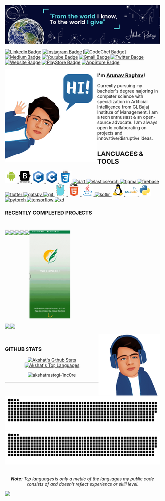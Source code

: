 <img src="https://github.com/AkshatRastogi-1nC0re/AkshatRastogi-1nC0re/blob/main/Akshat%20Rastogi%20(13).png">

[![Linkedin Badge](https://img.shields.io/badge/-LinkedIn-5ce1e6?style=flat-square&logo=Linkedin&logoColor=050a30&link=https://www.linkedin.com/in/akshat-rastogi-3425aa1b8/)](https://www.linkedin.com/in/akshat-rastogi-3425aa1b8/)
[![Instagram Badge](https://img.shields.io/badge/-Instagram-050a30?style=flat-square&logo=instagram&logoColor=white&link=https://instagram.com/akshat.rastogi.bu__/)](https://instagram.com/akshat.rastogi.bu__)
[![CodeChef Badge](https://img.shields.io/badge/-CodeChef-5ce1e6?style=flat-square&logo=CodeChef&logoColor=050a30)]
[![Medium Badge](https://img.shields.io/badge/-Medium-050a30?style=flat-square&logo=Medium&logoColor=white&link=https://medium.com/@akshat28vivek/)](https://medium.com/@akshat28vivek/)
[![Youtube Badge](https://img.shields.io/badge/-YouTube-5ce1e6?style=flat-square&logo=youtube&logoColor=050a30&link=https://www.youtube.com/channel/UCoJGiG5s0jxs0uL8Xfm7OvQ)](https://www.youtube.com/channel/UCoJGiG5s0jxs0uL8Xfm7OvQ)
[![Gmail Badge](https://img.shields.io/badge/-Gmail-050a30?style=flat-square&logo=Gmail&logoColor=white&link=mailto:akshat28vivek@gmail.com)](mailto:akshat28vivek@gmail.com)
[![Twitter Badge](https://img.shields.io/badge/-Twitter-5ce1e6?style=flat-square&logo=twitter&logoColor=050a30&link=https://twitter.com/akshatrasogi)](https://twitter.com/akshatrasogi)
[![Website Badge](https://img.shields.io/badge/-Website-050a30?style=flat-square&logo=vercel&logoColor=white&link=https://akshatrastogi.in/#/)](https://akshatrastogi.in/#/)
[![PlayStore Badge](https://img.shields.io/badge/-PlayStore-5ce1e6?style=flat-square&logo=android&logoColor=050a30&link=https://play.google.com/store/apps/dev?id=5084268189196100617)](https://play.google.com/store/apps/dev?id=5084268189196100617)
[![AppStore Badge](https://img.shields.io/badge/-AppStore-050a30?style=flat-square&logo=apple&logoColor=white&link=https://apps.apple.com/in/developer/akshat-rastogi/id1567054229)](https://apps.apple.com/in/developer/akshat-rastogi/id1567054229)
<!-- [![Facebook Badge](https://img.shields.io/badge/-Facebook-5ce1e6?style=flat-square&logo=facebook&logoColor=050a30&link=https://fb.com/programmarakshat)](https://fb.com/programmarakshat)
 -->
<img align="left" width="300" height="300" alt="Akshat Rastogi" src="https://github.com/AkshatRastogi-1nC0re/AkshatRastogi-1nC0re/blob/main/Untitled%20design%20(44).png"/>

### I'm <a href="https://arunavraghav.in" target="_blank">Arunav Raghav</a>!

Currently pursuing my bachelor's degree majoring in computer science with specialization in Artificial Intelligence from GL Bajaj Institute of Management. I am a tech enthusiast & an open-source advocate. I am always open to collaborating on projects and innovative/disruptive ideas.

## LANGUAGES & TOOLS

<p align="left"> <a href="https://developer.android.com" target="_blank"> <img src="https://raw.githubusercontent.com/devicons/devicon/master/icons/android/android-original-wordmark.svg" alt="android" width="40" height="40"/> </a> <a href="https://getbootstrap.com" target="_blank"> <img src="https://raw.githubusercontent.com/devicons/devicon/master/icons/bootstrap/bootstrap-plain-wordmark.svg" alt="bootstrap" width="40" height="40"/> </a> <a href="https://www.cprogramming.com/" target="_blank"> <img src="https://raw.githubusercontent.com/devicons/devicon/master/icons/c/c-original.svg" alt="c" width="40" height="40"/> </a> <a href="https://www.w3schools.com/cpp/" target="_blank"> <img src="https://raw.githubusercontent.com/devicons/devicon/master/icons/cplusplus/cplusplus-original.svg" alt="cplusplus" width="40" height="40"/> </a> <a href="https://www.w3schools.com/css/" target="_blank"> <img src="https://raw.githubusercontent.com/devicons/devicon/master/icons/css3/css3-original-wordmark.svg" alt="css3" width="40" height="40"/> </a> <a href="https://dart.dev" target="_blank"> <img src="https://www.vectorlogo.zone/logos/dartlang/dartlang-icon.svg" alt="dart" width="40" height="40"/> </a> <a href="https://www.elastic.co" target="_blank"> <img src="https://www.vectorlogo.zone/logos/elastic/elastic-icon.svg" alt="elasticsearch" width="40" height="40"/> </a> <a href="https://www.figma.com/" target="_blank"> <img src="https://www.vectorlogo.zone/logos/figma/figma-icon.svg" alt="figma" width="40" height="40"/> </a> <a href="https://firebase.google.com/" target="_blank"> <img src="https://www.vectorlogo.zone/logos/firebase/firebase-icon.svg" alt="firebase" width="40" height="40"/> </a> <a href="https://flask.palletsprojects.com/" target="_blank"> </a> <a href="https://flutter.dev" target="_blank"> <img src="https://www.vectorlogo.zone/logos/flutterio/flutterio-icon.svg" alt="flutter" width="40" height="40"/> </a> <a href="https://www.gatsbyjs.com/" target="_blank"> <img src="https://www.vectorlogo.zone/logos/gatsbyjs/gatsbyjs-icon.svg" alt="gatsby" width="40" height="40"/> </a> <a href="https://git-scm.com/" target="_blank"> <img src="https://www.vectorlogo.zone/logos/git-scm/git-scm-icon.svg" alt="git" width="40" height="40"/> </a> <a href="https://golang.org" target="_blank"> <img src="https://raw.githubusercontent.com/devicons/devicon/master/icons/go/go-original.svg" alt="go" width="40" height="40"/> </a> <a href="https://www.w3.org/html/" target="_blank"> <img src="https://raw.githubusercontent.com/devicons/devicon/master/icons/html5/html5-original-wordmark.svg" alt="html5" width="40" height="40"/> </a> <a href="https://www.java.com" target="_blank"> <img src="https://raw.githubusercontent.com/devicons/devicon/master/icons/java/java-original.svg" alt="java" width="40" height="40"/> </a> <a href="https://kotlinlang.org" target="_blank"> <img src="https://www.vectorlogo.zone/logos/kotlinlang/kotlinlang-icon.svg" alt="kotlin" width="40" height="40"/> </a> <a href="https://www.linux.org/" target="_blank"> <img src="https://raw.githubusercontent.com/devicons/devicon/master/icons/linux/linux-original.svg" alt="linux" width="40" height="40"/> </a> <a href="https://www.mysql.com/" target="_blank"> <img src="https://raw.githubusercontent.com/devicons/devicon/master/icons/mysql/mysql-original-wordmark.svg" alt="mysql" width="40" height="40"/> </a> <a href="https://www.python.org" target="_blank"> <img src="https://raw.githubusercontent.com/devicons/devicon/master/icons/python/python-original.svg" alt="python" width="40" height="40"/> </a> <a href="https://pytorch.org/" target="_blank"> <img src="https://www.vectorlogo.zone/logos/pytorch/pytorch-icon.svg" alt="pytorch" width="40" height="40"/> </a> <a href="https://www.tensorflow.org" target="_blank"> <img src="https://www.vectorlogo.zone/logos/tensorflow/tensorflow-icon.svg" alt="tensorflow" width="40" height="40"/> </a> <a href="https://www.adobe.com/products/xd.html" target="_blank"> <img src="https://cdn.worldvectorlogo.com/logos/adobe-xd.svg" alt="xd" width="40" height="40"/> </a> </p>



### RECENTLY COMPLETED PROJECTS

<br/>

<p style="display:flex">
    <a href="https://github.com/AkshatRastogi-1nC0re/InnoAppChallenge">
        <img width=132 src="https://github.com/AkshatRastogi-1nC0re/AkshatRastogi-1nC0re/blob/main/bennetthubfinal.gif" />
    </a>
    <a href="https://github.com/AkshatRastogi-1nC0re/InnoAppChallenge">
        <img width=132 src="https://github.com/AkshatRastogi-1nC0re/AkshatRastogi-1nC0re/blob/main/orevfinalfinal.gif" />
    </a>
    <a href="https://github.com/AkshatRastogi-1nC0re/InnoAppChallenge">
        <img width=132 src="https://github.com/AkshatRastogi-1nC0re/AkshatRastogi-1nC0re/blob/main/supply19final.gif" />
    </a>
    <a href="https://github.com/AkshatRastogi-1nC0re/InnoAppChallenge">
        <img width=132 src="https://github.com/AkshatRastogi-1nC0re/AkshatRastogi-1nC0re/blob/main/panihrfinal.gif" />
    </a>
    <a href="https://github.com/AkshatRastogi-1nC0re/InnoAppChallenge">
        <img width=132 src="https://github.com/AkshatRastogi-1nC0re/AkshatRastogi-1nC0re/blob/main/willowood.gif" />
    </a>
    <a href="https://github.com/AkshatRastogi-1nC0re/InnoAppChallenge">
        <img width=132 src="https://github.com/AkshatRastogi-1nC0re/AkshatRastogi-1nC0re/blob/main/wns.gif" />
    </a>

</p>

<p style="display:flex">
    <a href="https://adminpanel-190b8.web.app/">
        <img width=405 src="https://github.com/AkshatRastogi-1nC0re/AkshatRastogi-1nC0re/blob/main/AdminPortalGIF.gif" />
    </a>
    <a href="https://bennettprojectarchive.web.app/#/e">
        <img width=405 src="https://github.com/AkshatRastogi-1nC0re/AkshatRastogi-1nC0re/blob/main/BennettProjectGalleryGIF.gif" />
    </a>
</p>

<img align="right" width="200" height="200" alt="Akshat Rastogi" src="https://github.com/AkshatRastogi-1nC0re/AkshatRastogi-1nC0re/blob/main/muzikak.png"/>

<br/>


### GITHUB STATS 

<diV>

  <div align="center">
    <a href="#"><img alt="Akshat's Github Stats" src="https://github-readme-stats.vercel.app/api?username=AkshatRastogi-1nC0re&show_icons=true&include_all_commits=true&count_private=true&theme=react&hide_border=true&bg_color=0D1117&title_color=5ce1e6&icon_color=5ce1e6" height="200"/></a>
    <a href="#"><img alt="Akshat's Top Languages" src="https://github-readme-stats.vercel.app/api/top-langs/?username=AkshatRastogi-1nC0re&langs_count=10&layout=compact&theme=react&hide_border=true&bg_color=0D1117&title_color=5ce1e6&icon_color=5ce1e6" height="200"/></a>
   <p align="center"> <img src="https://komarev.com/ghpvc/?username=akshatrastogi-1nc0re&label=Profile%20views&color=0e75b6&style=flat" alt="akshatrastogi-1nc0re" /> </p>
  </div>

  <hr/>
<br/>
   
   <div align="center">
 
 ![github contribution grid snake animation](https://raw.githubusercontent.com/AkshatRastogi-1nC0re/AkshatRastogi-1nC0re/output/github-contribution-grid-snake-sissa.svg#gh-dark-mode-only)
![github contribution grid snake animation](https://raw.githubusercontent.com/AkshatRastogi-1nC0re/AkshatRastogi-1nC0re/output/github-contribution-grid-snake-sissa-white.svg#gh-light-mode-only)
    <br/><br/><br/>
    <i><b>Note:</b> Top languages is only a metric of the languages my public code consists of and doesn't reflect experience or skill level.</i>
  
</div>

<img src="https://raw.githubusercontent.com/halfrost/halfrost/master/icons/header_.png">
